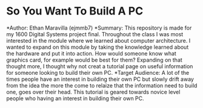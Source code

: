 # So You Want To Build A PC
*Author: Ethan Maravilla (ejmmb7)
*Summary: This repository is made for my 1600 Digital Systems project final. Throughout the class I was most interested in the module where we learned about computer architecture. I wanted to expand on this module by taking the knowledge learned about the hardware and put it into action. How would someone know what graphics card, for example would be best for them? Expanding on that thought more, I thought why not creat a tutorial page on useful information for someone looking to build their own PC. 
*Target Audience: A lot of the times people have an interest in building their own PC but slowly drift away from the idea the more the come to relaize that the information need to build one, goes over their head. This tutorial is geared towards novice level people who having an interest in building their own PC.
